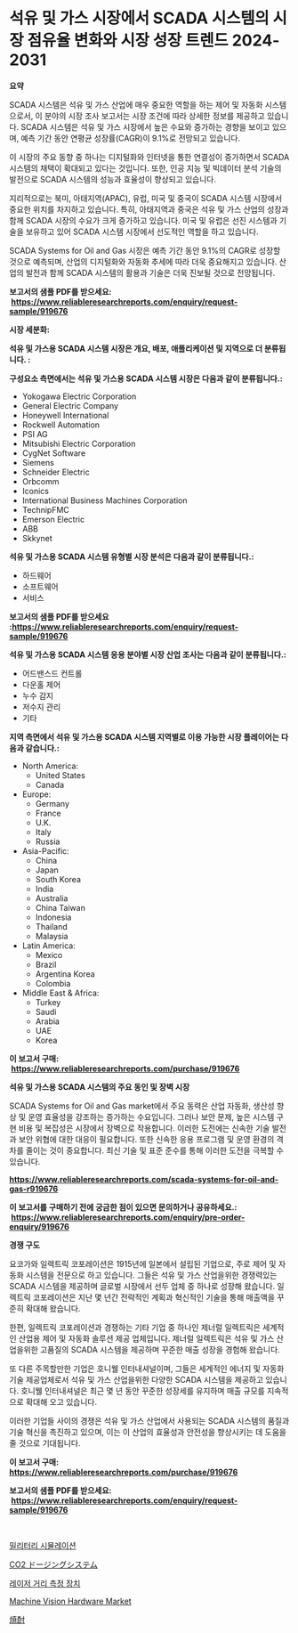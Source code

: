 <p><h1>석유 및 가스 시장에서 SCADA 시스템의 시장 점유율 변화와 시장 성장 트렌드 2024-2031</h1></p><p><strong>요약</strong></p>
<p><p>SCADA 시스템은 석유 및 가스 산업에 매우 중요한 역할을 하는 제어 및 자동화 시스템으로서, 이 분야의 시장 조사 보고서는 시장 조건에 따라 상세한 정보를 제공하고 있습니다. SCADA 시스템은 석유 및 가스 시장에서 높은 수요와 증가하는 경향을 보이고 있으며, 예측 기간 동안 연평균 성장률(CAGR)이 9.1%로 전망되고 있습니다.</p><p>이 시장의 주요 동향 중 하나는 디지털화와 인터넷을 통한 연결성이 증가하면서 SCADA 시스템의 채택이 확대되고 있다는 것입니다. 또한, 인공 지능 및 빅데이터 분석 기술의 발전으로 SCADA 시스템의 성능과 효율성이 향상되고 있습니다.</p><p>지리적으로는 북미, 아태지역(APAC), 유럽, 미국 및 중국이 SCADA 시스템 시장에서 중요한 위치를 차지하고 있습니다. 특히, 아태지역과 중국은 석유 및 가스 산업의 성장과 함께 SCADA 시장의 수요가 크게 증가하고 있습니다. 미국 및 유럽은 선진 시스템과 기술을 보유하고 있어 SCADA 시스템 시장에서 선도적인 역할을 하고 있습니다.</p><p>SCADA Systems for Oil and Gas 시장은 예측 기간 동안 9.1%의 CAGR로 성장할 것으로 예측되며, 산업의 디지털화와 자동화 추세에 따라 더욱 중요해지고 있습니다. 산업의 발전과 함께 SCADA 시스템의 활용과 기술은 더욱 진보될 것으로 전망됩니다.</p></p>
<p><strong>보고서의 샘플 PDF를 받으세요: &nbsp;<a href="https://www.reliableresearchreports.com/enquiry/request-sample/919676">https://www.reliableresearchreports.com/enquiry/request-sample/919676</a></strong></p>
<p><strong>시장 세분화:</strong></p>
<p><strong> 석유 및 가스용 SCADA 시스템 시장은 개요, 배포, 애플리케이션 및 지역으로 더 분류됩니다. :</strong></p>
<p><strong>구성요소 측면에서는 석유 및 가스용 SCADA 시스템 시장은 다음과 같이 분류됩니다.:</strong></p>
<p><ul><li>Yokogawa Electric Corporation</li><li>General Electric Company</li><li>Honeywell International</li><li>Rockwell Automation</li><li>PSI AG</li><li>Mitsubishi Electric Corporation</li><li>CygNet Software</li><li>Siemens</li><li>Schneider Electric</li><li>Orbcomm</li><li>Iconics</li><li>International Business Machines Corporation</li><li>TechnipFMC</li><li>Emerson Electric</li><li>ABB</li><li>Skkynet</li></ul></p>
<p><strong> 석유 및 가스용 SCADA 시스템 유형별 시장 분석은 다음과 같이 분류됩니다.:</strong></p>
<p><ul><li>하드웨어</li><li>소프트웨어</li><li>서비스</li></ul></p>
<p><strong>보고서의 샘플 PDF를 받으세요 :<a href="https://www.reliableresearchreports.com/enquiry/request-sample/919676">https://www.reliableresearchreports.com/enquiry/request-sample/919676</a></strong></p>
<p><strong> 석유 및 가스용 SCADA 시스템 응용 분야별 시장 산업 조사는 다음과 같이 분류됩니다.:</strong></p>
<p><ul><li>어드밴스드 컨트롤</li><li>다운홀 제어</li><li>누수 감지</li><li>저수지 관리</li><li>기타</li></ul></p>
<p><strong>지역 측면에서 석유 및 가스용 SCADA 시스템 지역별로 이용 가능한 시장 플레이어는 다음과 같습니다.:</strong></p>
<p><ul>
    <li>
        North America:
        <ul>
            <li>United States</li>
            <li>Canada</li>
        </ul>
    </li>
    <li>
        Europe:
        <ul>
            <li>Germany</li>
            <li>France</li>
            <li>U.K.</li>
            <li>Italy</li>
            <li>Russia</li>
        </ul>
    </li>
    <li>
        Asia-Pacific:
        <ul>
            <li>China</li>
            <li>Japan</li>
            <li>South Korea</li>
            <li>India</li>
            <li>Australia</li>
            <li>China Taiwan</li>
            <li>Indonesia</li>
            <li>Thailand</li>
            <li>Malaysia</li>
        </ul>
    </li>
    <li>
        Latin America:
        <ul>
            <li>Mexico</li>
            <li>Brazil</li>
            <li>Argentina Korea</li>
            <li>Colombia</li>
        </ul>
    </li>
    <li>
        Middle East & Africa:
        <ul>
            <li>Turkey</li>
            <li>Saudi</li>
            <li>Arabia</li>
            <li>UAE</li>
            <li>Korea</li>
        </ul>
    </li>
    </ul></p>
<p><strong>이 보고서 구매: &nbsp;<a href="https://www.reliableresearchreports.com/purchase/919676">https://www.reliableresearchreports.com/purchase/919676</a></strong></p>
<p><strong>석유 및 가스용 SCADA 시스템의 주요 동인 및 장벽 시장</strong></p>
<p><p>SCADA Systems for Oil and Gas market에서 주요 동력은 산업 자동화, 생산성 향상 및 운영 효율성을 강조하는 증가하는 수요입니다. 그러나 보안 문제, 높은 시스템 구현 비용 및 복잡성은 시장에서 장벽으로 작용합니다. 이러한 도전에는 신속한 기술 발전과 보안 위협에 대한 대응이 필요합니다. 또한 신속한 응용 프로그램 및 운영 환경의 격차를 줄이는 것이 중요합니다. 최신 기술 및 표준 준수를 통해 이러한 도전을 극복할 수 있습니다.</p></p>
<p><strong><a href="https://www.reliableresearchreports.com/scada-systems-for-oil-and-gas-r919676">https://www.reliableresearchreports.com/scada-systems-for-oil-and-gas-r919676</a></strong></p>
<p><strong>이 보고서를 구매하기 전에 궁금한 점이 있으면 문의하거나 공유하세요.: &nbsp;<a href="https://www.reliableresearchreports.com/enquiry/pre-order-enquiry/919676">https://www.reliableresearchreports.com/enquiry/pre-order-enquiry/919676</a></strong></p>
<p><strong>경쟁 구도</strong></p>
<p><p>요코가와 일렉트릭 코포레이션은 1915년에 일본에서 설립된 기업으로, 주로 제어 및 자동화 시스템을 전문으로 하고 있습니다. 그들은 석유 및 가스 산업을위한 경쟁력있는 SCADA 시스템을 제공하며 글로벌 시장에서 선두 업체 중 하나로 성장해 왔습니다. 일렉트릭 코포레이션은 지난 몇 년간 전략적인 계획과 혁신적인 기술을 통해 매출액을 꾸준히 확대해 왔습니다.</p><p>한편, 일렉트릭 코포레이션과 경쟁하는 기타 기업 중 하나인 제너럴 일렉트릭은 세계적인 산업용 제어 및 자동화 솔루션 제공 업체입니다. 제너럴 일렉트릭은 석유 및 가스 산업을위한 고품질의 SCADA 시스템을 제공하며 꾸준한 매출 성장을 경험해 왔습니다.</p><p>또 다른 주목할만한 기업은 호니웰 인터내셔널이며, 그들은 세계적인 에너지 및 자동화 기술 제공업체로서 석유 및 가스 산업을위한 다양한 SCADA 시스템을 제공하고 있습니다. 호니웰 인터내셔널은 최근 몇 년 동안 꾸준한 성장세를 유지하며 매출 규모를 지속적으로 확대해 오고 있습니다.</p><p>이러한 기업들 사이의 경쟁은 석유 및 가스 산업에서 사용되는 SCADA 시스템의 품질과 기술 혁신을 촉진하고 있으며, 이는 이 산업의 효율성과 안전성을 향상시키는 데 도움을 줄 것으로 기대됩니다.</p></p>
<p><strong>이 보고서 구매: &nbsp; <a href="https://www.reliableresearchreports.com/purchase/919676">https://www.reliableresearchreports.com/purchase/919676</a></strong></p>
<p><strong>보고서의 샘플 PDF를 받으세요: &nbsp;<a href="https://www.reliableresearchreports.com/enquiry/request-sample/919676">https://www.reliableresearchreports.com/enquiry/request-sample/919676</a></strong><strong></strong></p>
<p>&nbsp;</p>
<p><p><a href="https://medium.com/@jonatanjast1928/2024%EB%85%84%EB%B6%80%ED%84%B0-2031%EB%85%84%EA%B9%8C%EC%A7%80%EC%9D%98-%EA%B8%B0%EA%B0%84%EC%9D%84-%EC%9C%84%ED%95%9C-%EA%B5%B0%EC%82%AC-%EC%8B%9C%EB%AE%AC%EB%A0%88%EC%9D%B4%EC%85%98-%EC%8B%9C%EC%9E%A5-%EB%B6%84%EC%84%9D-%EB%B0%8F-%EA%B7%9C%EB%AA%A8-%EC%98%88%EC%B8%A1-ac965a6b10bb">밀리터리 시뮬레이션</a></p><p><a href="https://medium.com/@fabianhoncescu2022/co2%E6%8A%95%E4%B8%8E%E3%82%B7%E3%82%B9%E3%83%86%E3%83%A0%E5%B8%82%E5%A0%B4-%E5%B8%82%E5%A0%B4%E3%82%B7%E3%82%A7%E3%82%A2-%E5%B8%82%E5%A0%B4%E5%8B%95%E5%90%91-%E3%81%8A%E3%82%88%E3%81%B3%E5%B0%86%E6%9D%A5%E3%81%AE%E6%88%90%E9%95%B7%E3%81%AE%E6%8E%A2%E7%B4%A2-6dc2b955eb86">CO2 ドージングシステム</a></p><p><a href="https://medium.com/@rickymetzdvm/2024%EB%85%84%EB%B6%80%ED%84%B0-2031%EB%85%84%EA%B9%8C%EC%A7%80%EC%9D%98-%EA%B8%B0%EA%B0%84%EC%97%90-%EB%8C%80%ED%95%9C-%EB%A0%88%EC%9D%B4%EC%A0%80-%EA%B1%B0%EB%A6%AC-%EC%B8%A1%EC%A0%95-%EC%9E%A5%EC%B9%98-%EC%8B%9C%EC%9E%A5-%EB%B6%84%EC%84%9D%EA%B3%BC-%EA%B7%9C%EB%AA%A8-%EC%98%88%EC%B8%A1-43735e956513">레이저 거리 측정 장치</a></p><p><a href="https://github.com/kosella/Market-Research-Report-List-2/blob/main/machine-vision-hardware-market.md">Machine Vision Hardware Market</a></p><p><a href="https://medium.com/@hugofirst21/%E7%84%BC%E9%85%8E%E5%B8%82%E5%A0%B4%E3%81%AE%E8%A6%8F%E6%A8%A1%E3%81%AF-%E3%82%B0%E3%83%AD%E3%83%BC%E3%83%90%E3%83%AB%E6%A5%AD%E7%95%8C%E3%81%AB%E3%81%8A%E3%81%91%E3%82%8B%E6%9C%80%E3%82%82%E5%8A%B9%E6%9E%9C%E7%9A%84%E3%81%AA%E3%83%9E%E3%83%BC%E3%82%B1%E3%83%86%E3%82%A3%E3%83%B3%E3%82%B0%E3%83%81%E3%83%A3%E3%83%8D%E3%83%AB%E3%82%92%E7%A4%BA%E3%81%97%E3%81%A6%E3%81%84%E3%81%BE%E3%81%99-f25967396792">焼酎</a></p></p>